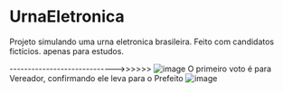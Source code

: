# UrnaEletronica

Projeto simulando uma urna eletronica brasileira. Feito com candidatos fictícios. apenas para estudos. 

----------------------------->>>>>>
![image](https://user-images.githubusercontent.com/47525873/168695694-9e56e973-ff26-47b4-b7ec-e3fcf7cfbf17.png)
O primeiro voto é para Vereador, confirmando ele leva para o Prefeito
![image](https://user-images.githubusercontent.com/47525873/168695757-22257091-fa59-47b2-963c-05334c232d31.png)
